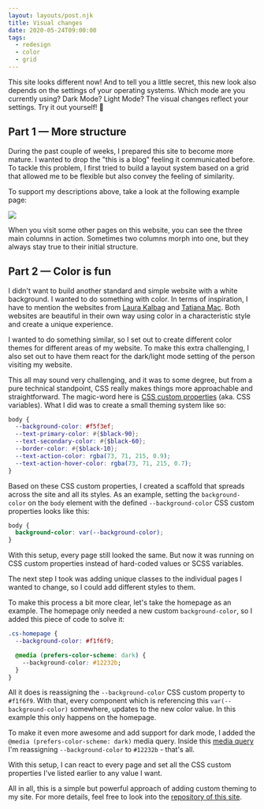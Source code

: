 ```yaml
---
layout: layouts/post.njk
title: Visual changes
date: 2020-05-24T09:00:00
tags:
  - redesign
  - color
  - grid
---
```


This site looks different now! And to tell you a little secret, this new look also depends on the settings of your operating systems. Which mode are you currently using? Dark Mode? Light Mode? The visual changes reflect your settings. Try it out yourself! 🌈

## Part 1 — More structure

During the past couple of weeks, I prepared this site to become more mature. I wanted to drop the "this is a blog" feeling it communicated before. To tackle this problem, I first tried to build a layout system based on a grid that allowed me to be flexible but also convey the feeling of similarity.

To support my descriptions above, take a look at the following example page:

![](/uploads/journal/layout-grid.jpg)

When you visit some other pages on this website, you can see the three main columns in action. Sometimes two columns morph into one, but they always stay true to their initial structure.

## Part 2 — Color is fun

I didn't want to build another standard and simple website with a white background. I wanted to do something with color. In terms of inspiration, I have to mention the websites from [Laura Kalbag](https://laurakalbag.com) and [Tatiana Mac](https://tatianamac.com). Both websites are beautiful in their own way using color in a characteristic style and create a unique experience.

I wanted to do something similar, so I set out to create different color themes for different areas of my website. To make this extra challenging, I also set out to have them react for the dark/light mode setting of the person visiting my website.

This all may sound very challenging, and it was to some degree, but from a pure technical standpoint, CSS really makes things more approachable and straightforward. The magic-word here is [CSS custom properties](https://developer.mozilla.org/en-US/docs/Web/CSS/Using_CSS_custom_properties) (aka. CSS variables). What I did was to create a small theming system like so:

```scss
body {
  --background-color: #f5f3ef;
  --text-primary-color: #{$black-90};
  --text-secondary-color: #{$black-60};
  --border-color: #{$black-10};
  --text-action-color: rgba(73, 71, 215, 0.9);
  --text-action-hover-color: rgba(73, 71, 215, 0.7);
}
```

Based on these CSS custom properties, I created a scaffold that spreads across the site and all its styles. As an example, setting the `background-color` on the `body` element with the defined `--background-color` CSS custom properties looks like this:

```css
body {
  background-color: var(--background-color);
}
```

With this setup, every page still looked the same. But now it was running on CSS custom properties instead of hard-coded values or SCSS variables.

The next step I took was adding unique classes to the individual pages I wanted to change, so I could add different styles to them.

To make this process a bit more clear, let's take the homepage as an example. The homepage only needed a new custom `background-color`, so I added this piece of code to solve it:

```css
.cs-homepage {
  --background-color: #f1f6f9;

  @media (prefers-color-scheme: dark) {
    --background-color: #12232b;
  }
}
```

All it does is reassigning the `--background-color` CSS custom property to `#f1f6f9`. With that, every component which is referencing this `var(--background-color)` somewhere, updates to the new color value. In this example this only happens on the homepage.

To make it even more awesome and add support for dark mode, I added the `@media (prefers-color-scheme: dark)` media query. Inside this [media query](https://developer.mozilla.org/de/docs/Web/CSS/Media_Queries/Using_media_queries) I'm reassigning `--background-color` to `#12232b` - that's all.

With this setup, I can react to every page and set all the CSS custom properties I've listed earlier to any value I want.

All in all, this is a simple but powerful approach of adding custom theming to my site. For more details, feel free to look into the [repository of this site](https://github.com/coolcut/fruechtl.me).
